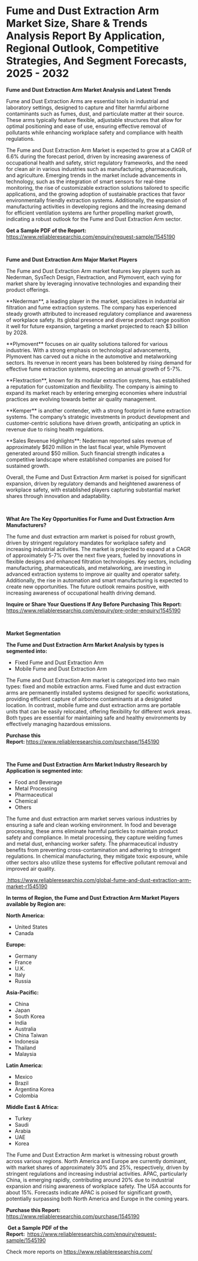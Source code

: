 <p><h1>Fume and Dust Extraction Arm Market Size, Share & Trends Analysis Report By Application, Regional Outlook, Competitive Strategies, And Segment Forecasts, 2025 - 2032</h1></p><p><strong>Fume and Dust Extraction Arm Market Analysis and Latest Trends</strong></p>
<p><p>Fume and Dust Extraction Arms are essential tools in industrial and laboratory settings, designed to capture and filter harmful airborne contaminants such as fumes, dust, and particulate matter at their source. These arms typically feature flexible, adjustable structures that allow for optimal positioning and ease of use, ensuring effective removal of pollutants while enhancing workplace safety and compliance with health regulations.</p><p>The Fume and Dust Extraction Arm Market is expected to grow at a CAGR of 6.6% during the forecast period, driven by increasing awareness of occupational health and safety, strict regulatory frameworks, and the need for clean air in various industries such as manufacturing, pharmaceuticals, and agriculture. Emerging trends in the market include advancements in technology, such as the integration of smart sensors for real-time monitoring, the rise of customizable extraction solutions tailored to specific applications, and the growing adoption of sustainable practices that favor environmentally friendly extraction systems. Additionally, the expansion of manufacturing activities in developing regions and the increasing demand for efficient ventilation systems are further propelling market growth, indicating a robust outlook for the Fume and Dust Extraction Arm sector.</p></p>
<p><strong>Get a Sample PDF of the Report:&nbsp;</strong> <a href="https://www.reliableresearchiq.com/enquiry/request-sample/1545190?utm_campaign=2290&utm_medium=2&utm_source=Github&utm_content=ia&utm_term=27022025&utm_id=fume-and-dust-extraction-arm">https://www.reliableresearchiq.com/enquiry/request-sample/1545190</a></p>
<p>&nbsp;</p>
<p><strong>Fume and Dust Extraction Arm Major Market Players</strong></p>
<p><p>The Fume and Dust Extraction Arm market features key players such as Nederman, SysTech Design, Flextraction, and Plymovent, each vying for market share by leveraging innovative technologies and expanding their product offerings.</p><p>**Nederman**, a leading player in the market, specializes in industrial air filtration and fume extraction systems. The company has experienced steady growth attributed to increased regulatory compliance and awareness of workplace safety. Its global presence and diverse product range position it well for future expansion, targeting a market projected to reach $3 billion by 2028.</p><p>**Plymovent** focuses on air quality solutions tailored for various industries. With a strong emphasis on technological advancements, Plymovent has carved out a niche in the automotive and metalworking sectors. Its revenue in recent years has been bolstered by rising demand for effective fume extraction systems, expecting an annual growth of 5-7%.</p><p>**Flextraction**, known for its modular extraction systems, has established a reputation for customization and flexibility. The company is aiming to expand its market reach by entering emerging economies where industrial practices are evolving towards better air quality management.</p><p>**Kemper** is another contender, with a strong footprint in fume extraction systems. The company’s strategic investments in product development and customer-centric solutions have driven growth, anticipating an uptick in revenue due to rising health regulations.</p><p>**Sales Revenue Highlights**: Nederman reported sales revenue of approximately $620 million in the last fiscal year, while Plymovent generated around $50 million. Such financial strength indicates a competitive landscape where established companies are poised for sustained growth.</p><p>Overall, the Fume and Dust Extraction Arm market is poised for significant expansion, driven by regulatory demands and heightened awareness of workplace safety, with established players capturing substantial market shares through innovation and adaptability.</p></p>
<p>&nbsp;</p>
<p><strong>What Are The Key Opportunities For Fume and Dust Extraction Arm Manufacturers?</strong></p>
<p><p>The fume and dust extraction arm market is poised for robust growth, driven by stringent regulatory mandates for workplace safety and increasing industrial activities. The market is projected to expand at a CAGR of approximately 5-7% over the next five years, fueled by innovations in flexible designs and enhanced filtration technologies. Key sectors, including manufacturing, pharmaceuticals, and metalworking, are investing in advanced extraction systems to improve air quality and operator safety. Additionally, the rise in automation and smart manufacturing is expected to create new opportunities. The future outlook remains positive, with increasing awareness of occupational health driving demand.</p></p>
<p><strong>Inquire or Share Your Questions If Any Before Purchasing This Report:</strong> <a href="https://www.reliableresearchiq.com/enquiry/pre-order-enquiry/1545190?utm_campaign=2290&utm_medium=2&utm_source=Github&utm_content=ia&utm_term=27022025&utm_id=fume-and-dust-extraction-arm">https://www.reliableresearchiq.com/enquiry/pre-order-enquiry/1545190</a></p>
<p>&nbsp;</p>
<p><strong>Market Segmentation</strong></p>
<p><strong>The Fume and Dust Extraction Arm Market Analysis by types is segmented into:</strong></p>
<p><ul><li>Fixed Fume and Dust Extraction Arm</li><li>Mobile Fume and Dust Extraction Arm</li></ul></p>
<p><p>The Fume and Dust Extraction Arm market is categorized into two main types: fixed and mobile extraction arms. Fixed fume and dust extraction arms are permanently installed systems designed for specific workstations, providing efficient capture of airborne contaminants at a designated location. In contrast, mobile fume and dust extraction arms are portable units that can be easily relocated, offering flexibility for different work areas. Both types are essential for maintaining safe and healthy environments by effectively managing hazardous emissions.</p></p>
<p><strong>Purchase this Report:&nbsp;</strong><a href="https://www.reliableresearchiq.com/purchase/1545190?utm_campaign=2290&utm_medium=2&utm_source=Github&utm_content=ia&utm_term=27022025&utm_id=fume-and-dust-extraction-arm">https://www.reliableresearchiq.com/purchase/1545190</a></p>
<p>&nbsp;</p>
<p><strong>The Fume and Dust Extraction Arm Market Industry Research by Application is segmented into:</strong></p>
<p><ul><li>Food and Beverage</li><li>Metal Processing</li><li>Pharmaceutical</li><li>Chemical</li><li>Others</li></ul></p>
<p><p>The fume and dust extraction arm market serves various industries by ensuring a safe and clean working environment. In food and beverage processing, these arms eliminate harmful particles to maintain product safety and compliance. In metal processing, they capture welding fumes and metal dust, enhancing worker safety. The pharmaceutical industry benefits from preventing cross-contamination and adhering to stringent regulations. In chemical manufacturing, they mitigate toxic exposure, while other sectors also utilize these systems for effective pollutant removal and improved air quality.</p></p>
<p><a href="https://www.reliableresearchiq.com/global-fume-and-dust-extraction-arm-market-r1545190?utm_campaign=2290&utm_medium=2&utm_source=Github&utm_content=ia&utm_term=27022025&utm_id=fume-and-dust-extraction-arm">&nbsp;https://www.reliableresearchiq.com/global-fume-and-dust-extraction-arm-market-r1545190</a></p>
<p><strong>In terms of Region, the Fume and Dust Extraction Arm Market Players available by Region are:</strong></p>
<p>
    <p> <strong> North America: </strong>
        <ul>
            <li>United States</li>
            <li>Canada</li>
        </ul>
        </p> 
    <p> <strong> Europe: </strong>
        <ul>
            <li>Germany</li>
            <li>France</li>
            <li>U.K.</li>
            <li>Italy</li>
            <li>Russia</li>
        </ul>
        </p> 
    <p> <strong> Asia-Pacific: </strong>
        <ul>
            <li>China</li>
            <li>Japan</li>
            <li>South Korea</li>
            <li>India</li>
            <li>Australia</li>
            <li>China Taiwan</li>
            <li>Indonesia</li>
            <li>Thailand</li>
            <li>Malaysia</li>
        </ul>
        </p> 
    <p> <strong> Latin America: </strong>
        <ul>
            <li>Mexico</li>
            <li>Brazil</li>
            <li>Argentina Korea</li>
            <li>Colombia</li>
        </ul>
        </p> 
    <p> <strong> Middle East & Africa: </strong>
        <ul>
            <li>Turkey</li>
            <li>Saudi</li>
            <li>Arabia</li>
            <li>UAE</li>
            <li>Korea</li>
        </ul>
    </p>
    </p>
<p><p>The Fume and Dust Extraction Arm market is witnessing robust growth across various regions. North America and Europe are currently dominant, with market shares of approximately 30% and 25%, respectively, driven by stringent regulations and increasing industrial activities. APAC, particularly China, is emerging rapidly, contributing around 20% due to industrial expansion and rising awareness of workplace safety. The USA accounts for about 15%. Forecasts indicate APAC is poised for significant growth, potentially surpassing both North America and Europe in the coming years.</p></p>
<p><strong>Purchase this Report: </strong><a href="https://www.reliableresearchiq.com/purchase/1545190?utm_campaign=2290&utm_medium=2&utm_source=Github&utm_content=ia&utm_term=27022025&utm_id=fume-and-dust-extraction-arm">https://www.reliableresearchiq.com/purchase/1545190</a></p>
<p>&nbsp;<strong>Get a Sample PDF of the Report:&nbsp;&nbsp;</strong><a href="https://www.reliableresearchiq.com/enquiry/request-sample/1545190?utm_campaign=2290&utm_medium=2&utm_source=Github&utm_content=ia&utm_term=27022025&utm_id=fume-and-dust-extraction-arm">https://www.reliableresearchiq.com/enquiry/request-sample/1545190</a></p>
<p><strong></strong></p>
<p>Check more reports on <a href="https://www.reliableresearchiq.com/?utm_campaign=2290&utm_medium=2&utm_source=Github&utm_content=ia&utm_term=27022025&utm_id=fume-and-dust-extraction-arm">https://www.reliableresearchiq.com/</a></p>